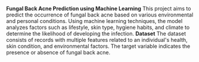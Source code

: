 **Fungal Back Acne Prediction using Machine Learning**
This project aims to predict the occurrence of fungal back acne based on various environmental and personal conditions. Using machine learning techniques, the model analyzes factors such as lifestyle, skin type, hygiene habits, and climate to determine the likelihood of developing the infection.
**Dataset**
The dataset consists of records with multiple features related to an individual's health, skin condition, and environmental factors. The target variable indicates the presence or absence of fungal back acne.

